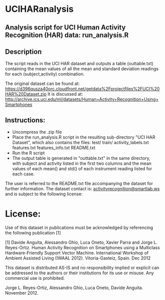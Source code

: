 # UCIHARanalysis
## Analysis script for UCI Human Activity Recognition (HAR) data: run_analysis.R
## Description
The script reads in the UCI HAR dataset and outputs a table (outtable.txt) containing the mean values of all the mean and standard deviation readings for each (subject,activity) combination.

The original dataset can be found at: https://d396qusza40orc.cloudfront.net/getdata%2Fprojectfiles%2FUCI%20HAR%20Dataset.zip
It is discussed at: http://archive.ics.uci.edu/ml/datasets/Human+Activity+Recognition+Using+Smartphones

## Instructions:
- Uncompress the .zip file
- Place the run_analysis.R script in the resulting sub-directory "UCI HAR Dataset", which also contains the files:
test/
train/
activity_labels.txt
features.txt
features_info.txt
README.txt
- Run the R script
- The output table is generated in "outtable.txt" in the same directory, with subject and activity listed in the first two columns and the mean values of each mean() and std() of each instrument reading listed for each case.

The user is referred to the README.txt file accompanying the dataset for further information. The dataset contact is: activityrecognition@smartlab.ws and is subject to the following license:

License:
========
Use of this dataset in publications must be acknowledged by referencing the following publication [1] 

[1] Davide Anguita, Alessandro Ghio, Luca Oneto, Xavier Parra and Jorge L. Reyes-Ortiz. Human Activity Recognition on Smartphones using a Multiclass Hardware-Friendly Support Vector Machine. International Workshop of Ambient Assisted Living (IWAAL 2012). Vitoria-Gasteiz, Spain. Dec 2012

This dataset is distributed AS-IS and no responsibility implied or explicit can be addressed to the authors or their institutions for its use or misuse. Any commercial use is prohibited.

Jorge L. Reyes-Ortiz, Alessandro Ghio, Luca Oneto, Davide Anguita. November 2012.
